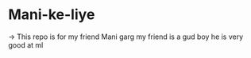 # Mani-ke-liye
-> This repo is for my friend Mani garg
my friend is a gud boy
he is very good at ml

